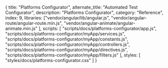{
  title: "Platforms Configurator",
  alternate_title: "Automated Test Configurator",
  description: "Platforms Configurator",
  category: "Reference",
  index: 9,
  libraries: ["vendor/angular/lib/angular.js",
  "vendor/angular-route/angular-route.min.js",
  "vendor/angular-animate/angular-animate.min.js"
  ],
  scripts: [
  "scripts/docs/platforms-configurator/app.js",
  "scripts/docs/platforms-configurator/myApp/services.js",
  "scripts/docs/platforms-configurator/myApp/constants.js",
  "scripts/docs/platforms-configurator/myApp/controllers.js",
  "scripts/docs/platforms-configurator/myApp/directives.js",
  "scripts/docs/platforms-configurator/myApp/filters.js"
  ],
  styles: [
  "styles/docs/platforms-configurator.css"
  ]
}
<base href="/reference/platforms-configurator">
<link href='https://cdnjs.cloudflare.com/ajax/libs/highlight.js/8.2/styles/monokai_sublime.min.css' rel='stylesheet' type='text/css'>
<script src="https://cdnjs.cloudflare.com/ajax/libs/highlight.js/8.2/highlight.min.js"></script>

<div class="platforms-configurator row" ng-app="myApp">
  <div ng-view></div>
</div>